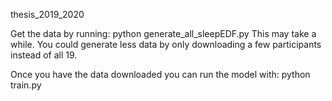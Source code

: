 thesis_2019_2020


Get the data by running: python generate_all_sleepEDF.py
This may take a while. You could generate less data by only downloading a few participants instead of all 19.

Once you have the data downloaded you can run the model with: python train.py